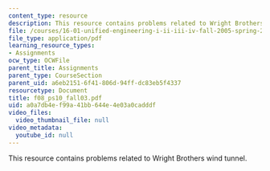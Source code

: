 ```yaml
---
content_type: resource
description: This resource contains problems related to Wright Brothers wind tunnel.
file: /courses/16-01-unified-engineering-i-ii-iii-iv-fall-2005-spring-2006/a0a7db4ef99a41bb644e4e03a0cadddf_f08_ps10_fall03.pdf
file_type: application/pdf
learning_resource_types:
- Assignments
ocw_type: OCWFile
parent_title: Assignments
parent_type: CourseSection
parent_uid: a6eb2151-6f41-806d-94ff-dc83eb5f4337
resourcetype: Document
title: f08_ps10_fall03.pdf
uid: a0a7db4e-f99a-41bb-644e-4e03a0cadddf
video_files:
  video_thumbnail_file: null
video_metadata:
  youtube_id: null
---
```

This resource contains problems related to Wright Brothers wind tunnel.